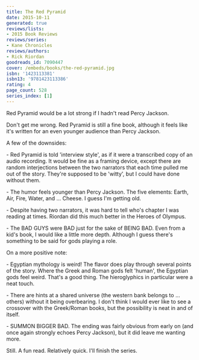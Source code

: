 ```yaml
---
title: The Red Pyramid
date: 2015-10-11
generated: true
reviews/lists:
- 2015 Book Reviews
reviews/series:
- Kane Chronicles
reviews/authors:
- Rick Riordan
goodreads_id: 7090447
cover: /embeds/books/the-red-pyramid.jpg
isbn: '1423113381'
isbn13: '9781423113386'
rating: 4
page_count: 528
series_index: [1]
---
```

Red Pyramid would be a lot strong if I hadn't read Percy Jackson.  

Don't get me wrong. Red Pyramid is still a fine book, although it feels like it's written for an even younger audience than Percy Jackson.  

<!--more-->

A few of the downsides:  

\- Red Pyramid is told 'interview style', as if it were a transcribed copy of an audio recording. It would be fine as a framing device, except there are random interjections between the two narrators that each time pulled me out of the story. They're supposed to be 'witty', but I could have done without them.  

\- The humor feels younger than Percy Jackson. The five elements: Earth, Air, Fire, Water, and ... Cheese. I guess I'm getting old.  

\- Despite having two narrators, it was hard to tell who's chapter I was reading at times. Riordan did this much better in the Heroes of Olympus.  

\- The BAD GUYS were BAD just for the sake of BEING BAD. Even from a kid's book, I would like a little more depth. Although I guess there's something to be said for gods playing a role.  

On a more positive note:  

\- Egyptian mythology is weird! The flavor does play through several points of the story. Where the Greek and Roman gods felt 'human', the Egyptian gods feel weird. That's a good thing. The hieroglyphics in particular were a neat touch.  

\- There are hints at a shared universe (the western bank belongs to ... others) without it being overbearing. I don't think I would ever like to see a crossover with the Greek/Roman books, but the possibility is neat in and of itself.  

\- SUMMON BIGGER BAD. The ending was fairly obvious from early on (and once again strongly echoes Percy Jackson), but it did leave me wanting more.  

Still. A fun read. Relatively quick. I'll finish the series.
